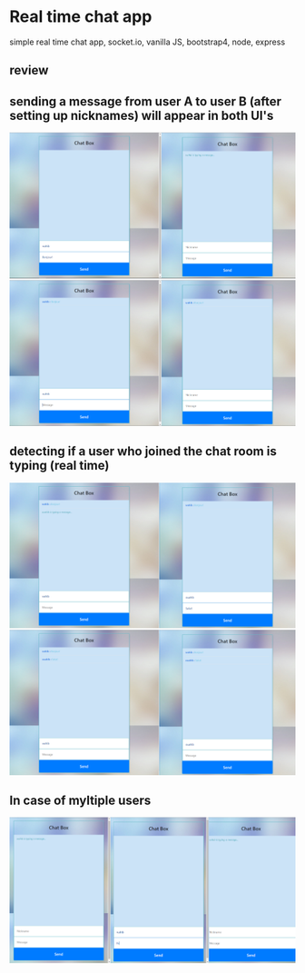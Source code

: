 # Real time chat app
simple real time chat app, socket.io, vanilla JS, bootstrap4, node, express

## review

## sending a message from user A to user B (after setting up nicknames) will appear in both UI's
![](/review/1.png)
![](review/2.png)
## detecting if a user who joined the chat room is typing (real time)
![](review/3.png)
![](review/4.png)
## In case of myltiple users
![](review/5.png)
